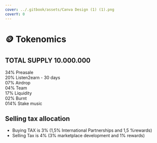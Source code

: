 ```yaml
---
cover: ../.gitbook/assets/Canva Design (1) (1).png
coverY: 0
---
```


# 🪙 Tokenomics

## **TOTAL SUPPLY 10.000.000** &#x20;

34%  Preasale \
20%  Listen2earn - 30 days\
07%  Airdrop\
04%  Team\
17%   Liquidity\
02%  Burnt\
014%  Stake music

## &#x20;Selling tax allocation

* Buying TAX is 3% (1,5% International Partnerships and 1,5 %rewards)
* Selling Tax is 4% (3% marketplace development and 1% rewards)

